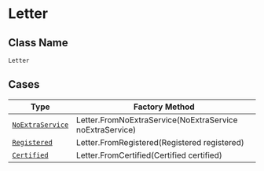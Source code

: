 
# Letter

## Class Name

`Letter`

## Cases

| Type | Factory Method |
|  --- | --- |
| [`NoExtraService`](../../../doc/models/no-extra-service.md) | Letter.FromNoExtraService(NoExtraService noExtraService) |
| [`Registered`](../../../doc/models/registered.md) | Letter.FromRegistered(Registered registered) |
| [`Certified`](../../../doc/models/certified.md) | Letter.FromCertified(Certified certified) |

